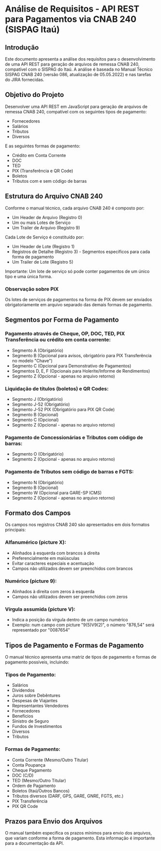 # Análise de Requisitos - API REST para Pagamentos via CNAB 240 (SISPAG Itaú)

## Introdução

Este documento apresenta a análise dos requisitos para o desenvolvimento de uma API REST para geração de arquivos de remessa CNAB 240, compatível com o SISPAG do Itaú. A análise é baseada no Manual Técnico SISPAG CNAB 240 (versão 086, atualização de 05.05.2022) e nas tarefas do JIRA fornecidas.

## Objetivo do Projeto

Desenvolver uma API REST em JavaScript para geração de arquivos de remessa CNAB 240, compatível com os seguintes tipos de pagamento:
- Fornecedores
- Salários
- Tributos
- Diversos

E as seguintes formas de pagamento:
- Crédito em Conta Corrente
- DOC
- TED
- PIX (Transferência e QR Code)
- Boletos
- Tributos com e sem código de barras

## Estrutura do Arquivo CNAB 240

Conforme o manual técnico, cada arquivo CNAB 240 é composto por:
- Um Header de Arquivo (Registro 0)
- Um ou mais Lotes de Serviço
- Um Trailer de Arquivo (Registro 9)

Cada Lote de Serviço é constituído por:
- Um Header de Lote (Registro 1)
- Registros de Detalhe (Registro 3) - Segmentos específicos para cada forma de pagamento
- Um Trailer de Lote (Registro 5)

Importante: Um lote de serviço só pode conter pagamentos de um único tipo e uma única forma.

### Observação sobre PIX
Os lotes de serviços de pagamentos na forma de PIX devem ser enviados obrigatoriamente em arquivo separado das demais formas de pagamento.

## Segmentos por Forma de Pagamento

### Pagamento através de Cheque, OP, DOC, TED, PIX Transferência ou crédito em conta corrente:
- Segmento A (Obrigatório)
- Segmento B (Opcional para avisos, obrigatório para PIX Transferência no modelo "Chave")
- Segmento C (Opcional para Demonstrativo de Pagamentos)
- Segmentos D, E, F (Opcionais para Holerite/Informe de Rendimentos)
- Segmento Z (Opcional - apenas no arquivo retorno)

### Liquidação de títulos (boletos) e QR Codes:
- Segmento J (Obrigatório)
- Segmento J-52 (Obrigatório)
- Segmento J-52 PIX (Obrigatório para PIX QR Code)
- Segmento B (Opcional)
- Segmento C (Opcional)
- Segmento Z (Opcional - apenas no arquivo retorno)

### Pagamento de Concessionárias e Tributos com código de barras:
- Segmento O (Obrigatório)
- Segmento Z (Opcional - apenas no arquivo retorno)

### Pagamento de Tributos sem código de barras e FGTS:
- Segmento N (Obrigatório)
- Segmento B (Opcional)
- Segmento W (Opcional para GARE-SP ICMS)
- Segmento Z (Opcional - apenas no arquivo retorno)

## Formato dos Campos

Os campos nos registros CNAB 240 são apresentados em dois formatos principais:

### Alfanumérico (picture X):
- Alinhados à esquerda com brancos à direita
- Preferencialmente em maiúsculas
- Evitar caracteres especiais e acentuação
- Campos não utilizados devem ser preenchidos com brancos

### Numérico (picture 9):
- Alinhados à direita com zeros à esquerda
- Campos não utilizados devem ser preenchidos com zeros

### Vírgula assumida (picture V):
- Indica a posição da vírgula dentro de um campo numérico
- Exemplo: num campo com picture "9(5)V9(2)", o número "876,54" será representado por "0087654"

## Tipos de Pagamento e Formas de Pagamento

O manual técnico apresenta uma matriz de tipos de pagamento e formas de pagamento possíveis, incluindo:

### Tipos de Pagamento:
- Salários
- Dividendos
- Juros sobre Debêntures
- Despesas de Viajantes
- Representantes Vendedores
- Fornecedores
- Benefícios
- Sinistro de Seguro
- Fundos de Investimentos
- Diversos
- Tributos

### Formas de Pagamento:
- Conta Corrente (Mesmo/Outro Titular)
- Conta Poupança
- Cheque Pagamento
- DOC (C/D)
- TED (Mesmo/Outro Titular)
- Ordem de Pagamento
- Boletos (Itaú/Outros Bancos)
- Tributos diversos (DARF, GPS, GARE, GNRE, FGTS, etc.)
- PIX Transferência
- PIX QR Code

## Prazos para Envio dos Arquivos

O manual também especifica os prazos mínimos para envio dos arquivos, que variam conforme a forma de pagamento. Esta informação é importante para a documentação da API.

